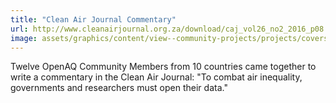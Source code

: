 ```yaml
---
title: "Clean Air Journal Commentary"
url: http://www.cleanairjournal.org.za/download/caj_vol26_no2_2016_p08.pdf
image: assets/graphics/content/view--community-projects/projects/covers/cleanair.jpg
---
```


Twelve OpenAQ Community Members from 10 countries came together to write a commentary in the Clean Air Journal: "To combat air inequality, governments and researchers must open their data."
